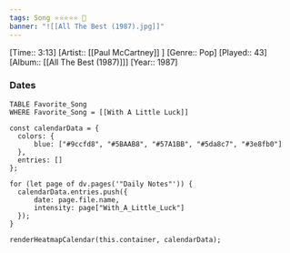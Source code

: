 ```yaml
---
tags: Song ⭐⭐⭐⭐⭐ 💛
banner: "![[All The Best (1987).jpg]]"
---
```

[Time:: 3:13]
[Artist:: [[Paul McCartney]] ]
[Genre:: Pop]
[Played:: 43]
[Album:: [[All The Best (1987)]]]
[Year:: 1987]
### Dates
````dataview
TABLE Favorite_Song
WHERE Favorite_Song = [[With A Little Luck]]
````

  ```dataviewjs
const calendarData = { 
	colors: { 
		blue: ["#9ccfd8", "#5BAAB8", "#57A1BB", "#5da8c7", "#3e8fb0"] 
	}, 
	entries: [] 
}; 

for (let page of dv.pages('"Daily Notes"')) { 
	calendarData.entries.push({ 
		date: page.file.name, 
		intensity: page["With_A_Little_Luck"]
	}); 
} 

renderHeatmapCalendar(this.container, calendarData);
```
